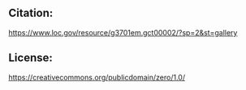 ## Citation:
https://www.loc.gov/resource/g3701em.gct00002/?sp=2&st=gallery

## License: 
https://creativecommons.org/publicdomain/zero/1.0/
